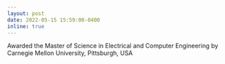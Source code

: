 ```yaml
---
layout: post
date: 2022-05-15 15:59:00-0400
inline: true
---
```


Awarded the Master of Science in Electrical and Computer Engineering by Carnegie Mellon University, Pittsburgh, USA
